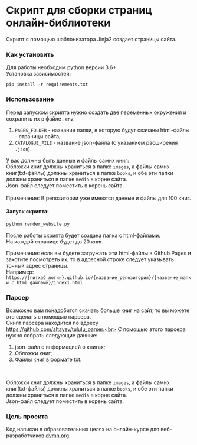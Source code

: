 # Скрипт для сборки страниц онлайн-библиотеки

Скрипт с помощью шаблонизатора Jinja2 создает страницы сайта. <br>

### Как установить

Для работы необходим python версии 3.6+. <br>
Установка зависимостей:
```
pip install -r requirements.txt
```

### Использование
Перед запуском скрипта нужно создать две переменных окружения и сохранить их в файле `.env`:<br>
1. `PAGES_FOLDER` - название папки, в которую будут скачаны html-файлы - страницы сайта;
2. `CATALOGUE_FILE` - название json-файла (с указанием расширения `.json`).<br>

У вас должны быть данные и файлы самих книг:<br>
Обложки книг должны храниться в папке `images`, а файлы самих книг(txt-файлы) должны храниться в папке `books`, и обе эти папки должны храниться в папке `media` в корне сайта.<br>
Json-файл следует поместить в корень сайта.<br>
<br>
Примечание: В репозитории уже имеются данные и файлы для 100 книг.

#### Запуск скрипта:
```python
python render_website.py
```

После работы скрипта будет создана папка с html-файлами.<br>
На каждой странице будет до 20 книг.

Примечание: если вы будете загружать эти html-файлы в Github Pages и захотите посмотреть их, то в адресной строке следует указывать точный адрес страницы.<br>
Например: `https://{гитхаб_логин}.github.io/{название_репозитория}/{название_папки_с_html_файлами}/index1.html`

###  Парсер
Возможно вам понадобится скачать больше книг на сайт, то вы можете это сделать с помощью парсера.<br>
Скипт парсера находится по адресу https://github.com/altayev/tululu_parser.<br>
С помощью этого парсера нужно собрать следующие данные: 
1. json-файл с информацией о книгах;
2. Обложки книг;
3. Файлы книг в формате txt.

<br>

Обложки книг должны храниться в папке `images`, а файлы самих книг(txt-файлы) должны храниться в папке `books`, и обе эти папки должны храниться в папке `media` в корне сайта.<br>
Json-файл следует поместить в корень сайта.

### Цель проекта

Код написан в образовательных целях на онлайн-курсе для веб-разработчиков [dvmn.org](https://dvmn.org/).
